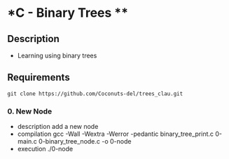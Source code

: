 # *C - Binary Trees **
 
## **Description**
* Learning  using binary trees

## **Requirements**
```
git clone https://github.com/Coconuts-del/trees_clau.git

```

### **0. New Node**

* description  add  a new node  
* compilation  gcc -Wall -Wextra -Werror -pedantic binary_tree_print.c 0-main.c 0-binary_tree_node.c -o 0-node
* execution ./0-node 
